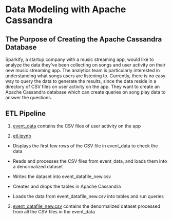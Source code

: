 # Data Modeling with Apache Cassandra

## The Purpose of Creating the Apache Cassandra Database
Sparkify, a startup company with a music streaming app, would like to analyze the data they've been collecting on songs and user activity on their new music streaming app. The analytics team is particularly interested in understanding what songs users are listening to. Currently, there is no easy way to query the data to generate the results, since the data reside in a directory of CSV files on user activity on the app. They want to create an Apache Cassandra database which can create queries on song play data to answer the questions.

## ETL Pipeline

1. [event_data](https://github.com/iDataist/Data-Engineering/tree/master/1.%20Data-Modeling-with-Postgres-and-Apache-Cassandra/Data%20Modeling%20with%20Apache%20Cassandra/event_data) contains the CSV files of user activity on the app

2. [etl.ipynb](https://github.com/iDataist/Data-Engineering/blob/master/1.%20Data-Modeling-with-Postgres-and-Apache-Cassandra/Data%20Modeling%20with%20Apache%20Cassandra/etl.ipynb)

  - Displays the first few rows of the CSV file in event_data to check the data

  - Reads and processes the CSV files from event_data, and loads them into a denormalized dataset

  - Writes the dataset into event_datafile_new.csv

  - Creates and drops the tables in Apache Cassandra

  - Loads the data from event_datafile_new.csv into tables and run queries

3. [event_datafile_new.csv](https://github.com/iDataist/Data-Engineering/blob/master/1.%20Data-Modeling-with-Postgres-and-Apache-Cassandra/Data%20Modeling%20with%20Apache%20Cassandra/event_datafile_new.csv) contains the denormalized dataset processed from all the CSV files in the event_data



